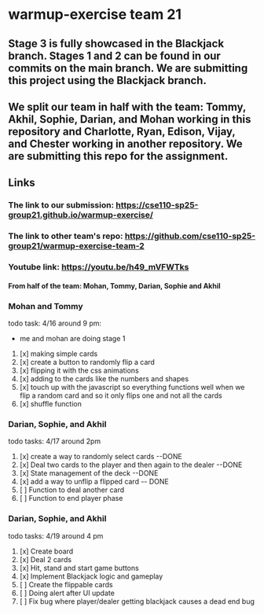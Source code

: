 # warmup-exercise team 21
## Stage 3 is fully showcased in the Blackjack branch. Stages 1 and 2 can be found in our commits on the main branch. We are submitting this project using the Blackjack branch.

## We split our team in half with the team: Tommy, Akhil, Sophie, Darian, and Mohan working in this repository and Charlotte, Ryan, Edison, Vijay, and Chester working in another repository. We are submitting this repo for the assignment. 

## Links
### The link to our submission: https://cse110-sp25-group21.github.io/warmup-exercise/
### The link to other team's repo: https://github.com/cse110-sp25-group21/warmup-exercise-team-2
### Youtube link: https://youtu.be/h49_mVFWTks



#### From half of the team: Mohan, Tommy, Darian, Sophie and Akhil
### Mohan and Tommy
todo task:
4/16 around 9 pm:
- me and mohan are doing stage 1
1. [x] making simple cards
2. [x] create a button to randomly flip a card
3. [x] flipping it with the css animations
4. [x] adding to the cards like the numbers and shapes
5. [x] touch up with the javascript so everything functions well when we flip a random card and so it only flips one and not all the cards
6. [x] shuffle function 


### Darian, Sophie, and Akhil
todo tasks:
4/17 around 2pm
1. [x] create a way to randomly select cards --DONE
2. [x] Deal two cards to the player and then again to the dealer --DONE
3. [x] State management of the deck --DONE
4. [x] add a way to unflip a flipped card -- DONE
5. [ ] Function to deal another card
6. [ ] Function to end player phase

### Darian, Sophie, and Akhil
todo tasks:
4/19 around 4 pm
1. [x] Create board
2. [x] Deal 2 cards
3. [x] Hit, stand and start game buttons
4. [x] Implement Blackjack logic and gameplay
5. [ ] Create the flippable cards 
6. [ ] Doing alert after UI update
7. [ ] Fix bug where player/dealer getting blackjack causes a dead end bug
